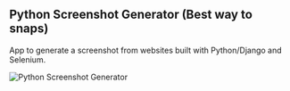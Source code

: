 Python Screenshot Generator (Best way to snaps)
--------

App to generate a screenshot from websites built with Python/Django and Selenium.

![Python Screenshot Generator](/static/img/python_screenshot_generator.png)

